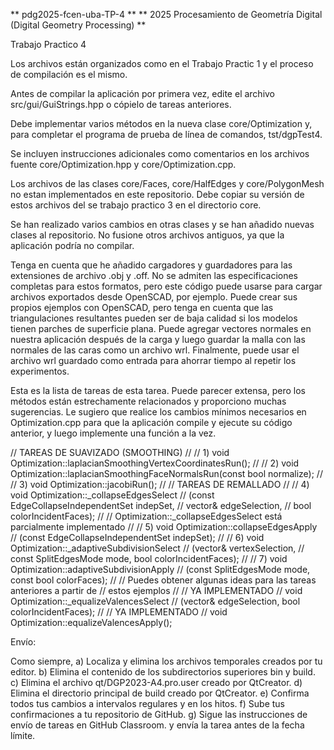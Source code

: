 ** pdg2025-fcen-uba-TP-4 **
** 2025 Procesamiento de Geometría Digital (Digital Geometry Processing) **

Trabajo Practico 4

Los archivos están organizados como en el Trabajo Practic 1 y el
proceso de compilación es el mismo.

Antes de compilar la aplicación por primera vez, edite el archivo
src/gui/GuiStrings.hpp o cópielo de tareas anteriores.

Debe implementar varios métodos en la nueva clase core/Optimization y,
para completar el programa de prueba de línea de comandos,
tst/dgpTest4.

Se incluyen instrucciones adicionales como comentarios en los archivos
fuente core/Optimization.hpp y core/Optimization.cpp.

Los archivos de las clases core/Faces, core/HalfEdges y
core/PolygonMesh no estan implementados en este repositorio. Debe
copiar su versión de estos archivos del se trabajo practico 3 en el
directorio core.

Se han realizado varios cambios en otras clases y se han añadido
nuevas clases al repositorio. No fusione otros archivos antiguos, ya
que la aplicación podría no compilar.

Tenga en cuenta que he añadido cargadores y guardadores para las
extensiones de archivo .obj y .off. No se admiten las especificaciones
completas para estos formatos, pero este código puede usarse para
cargar archivos exportados desde OpenSCAD, por ejemplo. Puede crear
sus propios ejemplos con OpenSCAD, pero tenga en cuenta que las
triangulaciones resultantes pueden ser de baja calidad si los modelos
tienen parches de superficie plana. Puede agregar vectores normales en
nuestra aplicación después de la carga y luego guardar la malla con
las normales de las caras como un archivo wrl. Finalmente, puede usar
el archivo wrl guardado como entrada para ahorrar tiempo al repetir
los experimentos.

Esta es la lista de tareas de esta tarea. Puede parecer extensa, pero
los métodos están estrechamente relacionados y proporciono muchas
sugerencias. Le sugiero que realice los cambios mínimos necesarios en
Optimization.cpp para que la aplicación compile y ejecute su código
anterior, y luego implemente una función a la vez.

// TAREAS DE SUAVIZADO (SMOOTHING)
//
// 1) void Optimization::laplacianSmoothingVertexCoordinatesRun();
//
// 2) void Optimization::laplacianSmoothingFaceNormalsRun(const bool normalize);
//
// 3) void Optimization::jacobiRun();
//
// TAREAS DE REMALLADO
//
// 4) void Optimization::_collapseEdgesSelect
//    (const EdgeCollapseIndependentSet indepSet,
//    vector<int>& edgeSelection,
//    bool colorIncidentFaces);
//
//    Optimization::_collapseEdgesSelect está parcialmente implementado
//
// 5) void Optimization::collapseEdgesApply
//    (const EdgeCollapseIndependentSet indepSet);
//
// 6) void Optimization::_adaptiveSubdivisionSelect
//    (vector<int>& vertexSelection,
//    const SplitEdgesMode mode, bool colorIncidentFaces);
//
// 7) void Optimization::adaptiveSubdivisionApply
//    (const SplitEdgesMode mode, const bool colorFaces);
//
// Puedes obtener algunas ideas para las tareas anteriores a partir de
// estos ejemplos
//
// YA IMPLEMENTADO
//    void Optimization::_equalizeValencesSelect
//    (vector<int>& edgeSelection, bool colorIncidentFaces);
//
// YA IMPLEMENTADO
//    void Optimization::equalizeValencesApply();

Envío:

  Como siempre,
  a) Localiza y elimina los archivos temporales creados por tu editor.
  b) Elimina el contenido de los subdirectorios superiores bin y build.
  c) Elimina el archivo qt/DGP2023-A4.pro.user creado por QtCreator.
  d) Elimina el directorio principal de build creado por QtCreator.
  e) Confirma todos tus cambios a intervalos regulares y en los hitos.
  f) Sube tus confirmaciones a tu repositorio de GitHub.
  g) Sigue las instrucciones de envío de tareas en GitHub Classroom.
     y envía la tarea antes de la fecha límite.
